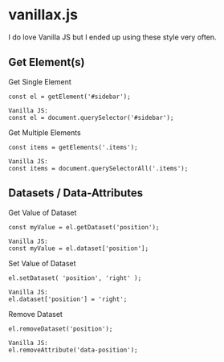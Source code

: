 # vanillax.js
I do love Vanilla JS but I ended up using these style very often.

## Get Element(s)

Get Single Element
```
const el = getElement('#sidebar');

Vanilla JS:
const el = document.querySelector('#sidebar');
```

Get Multiple Elements
```
const items = getElements('.items');

Vanilla JS:
const items = document.querySelectorAll('.items');
```

## Datasets / Data-Attributes

Get Value of Dataset
```
const myValue = el.getDataset('position');

Vanilla JS:
const myValue = el.dataset['position'];
```

Set Value of Dataset
```
el.setDataset( 'position', 'right' );

Vanilla JS:
el.dataset['position'] = 'right';
```

Remove Dataset
```
el.removeDataset('position');

Vanilla JS:
el.removeAttribute('data-position');
```
